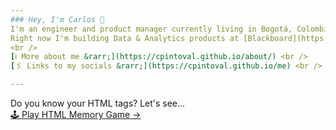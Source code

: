 ```yaml
---
### Hey, I'm Carlos 👋
I'm an engineer and product manager currently living in Bogotá, Colombia 🇨🇴 <br />
Right now I'm building Data & Analytics products at [Blackboard](https://www.blackboard.com/) <br />
<br />
[ℹ️ More about me &rarr;](https://cpintoval.github.io/about/) <br />
[🖇 Links to my socials &rarr;](https://cpintoval.github.io/me) <br />

---
```

Do you know your HTML tags? Let's see...<br />
[🕹 Play HTML Memory Game &rarr;](https://cpintoval.github.io/html-memory)
<!--
**cpintoval/cpintoval** is a ✨ _special_ ✨ repository because its `README.md` (this file) appears on your GitHub profile.

Here are some ideas to get you started:

- 🔭 I’m currently working on ...
- 🌱 I’m currently learning ...
- 👯 I’m looking to collaborate on ...
- 🤔 I’m looking for help with ...
- 💬 Ask me about ...
- 📫 How to reach me: ...
- 😄 Pronouns: ...
- ⚡ Fun fact: ...
-->
